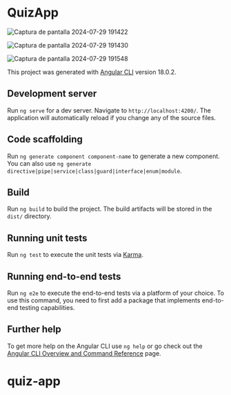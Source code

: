 # QuizApp
![Captura de pantalla 2024-07-29 191422](https://github.com/user-attachments/assets/9f6bd675-424c-457e-a151-3682afa78694)

![Captura de pantalla 2024-07-29 191430](https://github.com/user-attachments/assets/ed9c0a22-abd9-448c-a2ac-0395f144ce14)

![Captura de pantalla 2024-07-29 191548](https://github.com/user-attachments/assets/b72c46c2-15b3-4f57-af1a-2fd615660eb7)

This project was generated with [Angular CLI](https://github.com/angular/angular-cli) version 18.0.2.

## Development server

Run `ng serve` for a dev server. Navigate to `http://localhost:4200/`. The application will automatically reload if you change any of the source files.

## Code scaffolding

Run `ng generate component component-name` to generate a new component. You can also use `ng generate directive|pipe|service|class|guard|interface|enum|module`.

## Build

Run `ng build` to build the project. The build artifacts will be stored in the `dist/` directory.

## Running unit tests

Run `ng test` to execute the unit tests via [Karma](https://karma-runner.github.io).

## Running end-to-end tests

Run `ng e2e` to execute the end-to-end tests via a platform of your choice. To use this command, you need to first add a package that implements end-to-end testing capabilities.

## Further help

To get more help on the Angular CLI use `ng help` or go check out the [Angular CLI Overview and Command Reference](https://angular.dev/tools/cli) page.
# quiz-app
